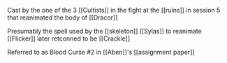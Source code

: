 Cast by the one of the 3 [[Cultists]] in the fight at the [[ruins]] in session 5 that reanimated the body of [[Dracor]]

Presumably the spell used by the [[skeleton]] [[Sylas]] to reanimate [[Flicker]] later retconned to be [[Crackle]]

Referred to as Blood Curse #2 in [[Aben]]'s [[assignment paper]]